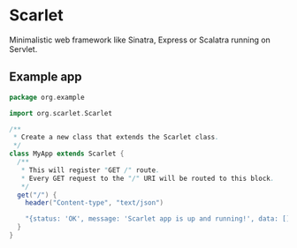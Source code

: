 Scarlet
==
Minimalistic web framework like Sinatra, Express or Scalatra running on Servlet.

Example app
--
```scala 
package org.example

import org.scarlet.Scarlet

/**
 * Create a new class that extends the Scarlet class.
 */
class MyApp extends Scarlet {
  /**
   * This will register "GET /" route.
   * Every GET request to the "/" URI will be routed to this block.
   */
  get("/") {
    header("Content-type", "text/json")

    "{status: 'OK', message: 'Scarlet app is up and running!', data: []}"
  }
}
```

